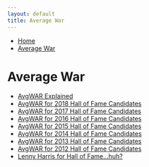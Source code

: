 ```yaml
---
layout: default
title: Average War
---
```

<nav class="breadcrumb" aria-label="breadcrumbs">
  <ul>
    <li><a href="{{ site.url }}{{ site.baseurl }}/index.html">Home</a></li>
    <li class="is-active"><a href="#" aria-current="page">Average War</a></li>
  </ul>
</nav>

<h1>Average War</h1>
<ul>
  <li><a href="{{ site.url }}{{ site.baseurl }}/pages/avg-war/avg-war.html">AvgWAR Explained</a></li>
  <li><a href="{{ site.url }}{{ site.baseurl }}/pages/avg-war/average-war-for-2018-hall-of-fame-candidates.html">AvgWAR for 2018 Hall of Fame Candidates</a></li>
  <li><a href="{{ site.url }}{{ site.baseurl }}/pages/avg-war/average-war-for-2017-hall-of-fame-candidates.html">AvgWAR for 2017 Hall of Fame Candidates</a></li>
  <li><a href="{{ site.url }}{{ site.baseurl }}/pages/avg-war/average-war-for-2016-hall-of-fame-candidates.html">AvgWAR for 2016 Hall of Fame Candidates</a></li>
  <li><a href="{{ site.url }}{{ site.baseurl }}/pages/avg-war/average-war-for-2015-hall-of-fame-candidates.html">AvgWAR for 2015 Hall of Fame Candidates</a></li>
  <li><a href="{{ site.url }}{{ site.baseurl }}/pages/avg-war/average-war-for-2014-hall-of-fame-candidates.html">AvgWAR for 2014 Hall of Fame Candidates</a></li>
  <li><a href="{{ site.url }}{{ site.baseurl }}/pages/avg-war/average-war-for-2013-hall-of-fame-candidates.html">AvgWAR for 2013 Hall of Fame Candidates</a></li>
  <li><a href="{{ site.url }}{{ site.baseurl }}/pages/avg-war/average-war-for-2012-hall-of-fame-candidates.html">AvgWAR for 2012 Hall of Fame Candidates</a></li>
  <li><a href="{{ site.url }}{{ site.baseurl }}/pages/avg-war/lenny-harris-for-hall-of-fame-huh.html">Lenny Harris for Hall of Fame...huh?</a></li>
</ul>